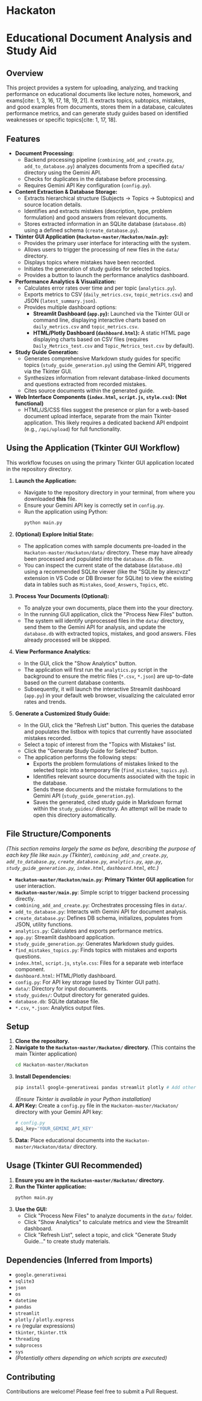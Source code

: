# Hackaton

# Educational Document Analysis and Study Aid

## Overview

This project provides a system for uploading, analyzing, and tracking performance on educational documents like lecture notes, homework, and exams[cite: 1, 3, 16, 17, 18, 19, 21]. It extracts topics, subtopics, mistakes, and good examples from documents, stores them in a database, calculates performance metrics, and can generate study guides based on identified weaknesses or specific topics[cite: 1, 17, 18].

## Features

* **Document Processing:**
    * Backend processing pipeline (`combining_add_and_create.py`, `add_to_database.py`) analyzes documents from a specified `data/` directory using the Gemini API.
    * Checks for duplicates in the database before processing.
    * Requires Gemini API Key configuration (`config.py`).
* **Content Extraction & Database Storage:**
    * Extracts hierarchical structure (Subjects -> Topics -> Subtopics) and source location details.
    * Identifies and extracts mistakes (description, type, problem formulation) and good answers from relevant documents.
    * Stores extracted information in an SQLite database (`database.db`) using a defined schema (`create_database.py`).
* **Tkinter GUI Application (`Hackaton-master/Hackaton/main.py`):**
    * Provides the primary user interface for interacting with the system.
    * Allows users to trigger the processing of new files in the `data/` directory.
    * Displays topics where mistakes have been recorded.
    * Initiates the generation of study guides for selected topics.
    * Provides a button to launch the performance analytics dashboard.
* **Performance Analytics & Visualization:**
    * Calculates error rates over time and per topic (`analytics.py`).
    * Exports metrics to CSV (`daily_metrics.csv`, `topic_metrics.csv`) and JSON (`latest_summary.json`).
    * Provides multiple dashboard options:
        * **Streamlit Dashboard (`app.py`):** Launched via the Tkinter GUI or command line, displaying interactive charts based on `daily_metrics.csv` and `topic_metrics.csv`.
        * **HTML/Plotly Dashboard (`dashboard.html`):** A static HTML page displaying charts based on CSV files (requires `Daily_Metrics_test.csv` and `Topic_Metrics_test.csv` by default).
* **Study Guide Generation:**
    * Generates comprehensive Markdown study guides for specific topics (`study_guide_generation.py`) using the Gemini API, triggered via the Tkinter GUI.
    * Synthesizes information from relevant database-linked documents and questions extracted from recorded mistakes.
    * Cites source documents within the generated guide.
* **Web Interface Components (`index.html`, `script.js`, `style.css`): (Not functional)**
    * HTML/JS/CSS files suggest the presence or plan for a web-based document upload interface, separate from the main Tkinter application. This likely requires a dedicated backend API endpoint (e.g., `/api/upload`) for full functionality.

## Using the Application (Tkinter GUI Workflow)

This workflow focuses on using the primary Tkinter GUI application located in the repository directory.

1.  **Launch the Application:**
    * Navigate to the repository directory in your terminal, from where you downloaded **this** file.
    * Ensure your Gemini API key is correctly set in `config.py`.
    * Run the application using Python:
        ```bash
        python main.py
        ```

2.  **(Optional) Explore Initial State:**
    * The application comes with sample documents pre-loaded in the `Hackaton-master/Hackaton/data/` directory. These may have already been processed and populated into the `database.db` file.
    * You can inspect the current state of the database (`database.db`) using a recommended SQLite viewer (like the "SQLite by alexcvzz" extension in VS Code or DB Browser for SQLite) to view the existing data in tables such as `Mistakes`, `Good_Answers`, `Topics`, etc.

3.  **Process Your Documents (Optional):**
    * To analyze your own documents, place them into the your directory.
    * In the running GUI application, click the "Process New Files" button.
    * The system will identify unprocessed files in the `data/` directory, send them to the Gemini API for analysis, and update the `database.db` with extracted topics, mistakes, and good answers. Files already processed will be skipped.

4.  **View Performance Analytics:**
    * In the GUI, click the "Show Analytics" button.
    * The application will first run the `analytics.py` script in the background to ensure the metric files (`*.csv`, `*.json`) are up-to-date based on the current database contents.
    * Subsequently, it will launch the interactive Streamlit dashboard (`app.py`) in your default web browser, visualizing the calculated error rates and trends.

5.  **Generate a Customized Study Guide:**
    * In the GUI, click the "Refresh List" button. This queries the database and populates the listbox with topics that currently have associated mistakes recorded.
    * Select a topic of interest from the "Topics with Mistakes" list.
    * Click the "Generate Study Guide for Selected" button.
    * The application performs the following steps:
        * Exports the problem formulations of mistakes linked to the selected topic into a temporary file (`find_mistakes_topics.py`).
        * Identifies relevant source documents associated with the topic in the database.
        * Sends these documents and the mistake formulations to the Gemini API (`study_guide_generation.py`).
        * Saves the generated, cited study guide in Markdown format within the `study_guides/` directory. An attempt will be made to open this directory automatically.

## File Structure/Components

*(This section remains largely the same as before, describing the purpose of each key file like `main.py` (Tkinter), `combining_add_and_create.py`, `add_to_database.py`, `create_database.py`, `analytics.py`, `app.py`, `study_guide_generation.py`, `index.html`, `dashboard.html`, etc.)*

* **`Hackaton-master/Hackaton/main.py`**: **Primary Tkinter GUI application** for user interaction.
* **`Hackaton-master/main.py`**: Simple script to trigger backend processing directly.
* `combining_add_and_create.py`: Orchestrates processing files in `data/`.
* `add_to_database.py`: Interacts with Gemini API for document analysis.
* `create_database.py`: Defines DB schema, initializes, populates from JSON, utility functions.
* `analytics.py`: Calculates and exports performance metrics.
* `app.py`: Streamlit dashboard application.
* `study_guide_generation.py`: Generates Markdown study guides.
* `find_mistakes_topics.py`: Finds topics with mistakes and exports questions.
* `index.html`, `script.js`, `style.css`: Files for a separate web interface component.
* `dashboard.html`: HTML/Plotly dashboard.
* `config.py`: For API key storage (used by Tkinter GUI path).
* `data/`: Directory for input documents.
* `study_guides/`: Output directory for generated guides.
* `database.db`: SQLite database file.
* `*.csv`, `*.json`: Analytics output files.

## Setup

1.  **Clone the repository.**
2.  **Navigate to the `Hackaton-master/Hackaton/` directory.** (This contains the main Tkinter application)
    ```bash
    cd Hackaton-master/Hackaton
    ```
3.  **Install Dependencies:**
    ```bash
    pip install google-generativeai pandas streamlit plotly # Add other missing libraries if necessary
    ```
    *(Ensure Tkinter is available in your Python installation)*
4.  **API Key:** Create a `config.py` file in the `Hackaton-master/Hackaton/` directory with your Gemini API key:
    ```python
    # config.py
    api_key='YOUR_GEMINI_API_KEY'
    ```
5.  **Data:** Place educational documents into the `Hackaton-master/Hackaton/data/` directory.

## Usage (Tkinter GUI Recommended)

1.  **Ensure you are in the `Hackaton-master/Hackaton/` directory.**
2.  **Run the Tkinter application:**
    ```bash
    python main.py
    ```
3.  **Use the GUI:**
    * Click "Process New Files" to analyze documents in the `data/` folder.
    * Click "Show Analytics" to calculate metrics and view the Streamlit dashboard.
    * Click "Refresh List", select a topic, and click "Generate Study Guide..." to create study materials.

## Dependencies (Inferred from Imports)

* `google.generativeai`
* `sqlite3`
* `json`
* `os`
* `datetime`
* `pandas`
* `streamlit`
* `plotly` / `plotly.express`
* `re` (regular expressions)
* `tkinter`, `tkinter.ttk`
* `threading`
* `subprocess`
* `sys`
* *(Potentially others depending on which scripts are executed)*

## Contributing

Contributions are welcome! Please feel free to submit a Pull Request.
